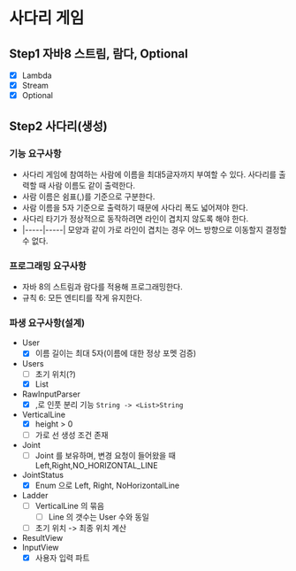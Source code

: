 # 사다리 게임

## Step1 자바8 스트림, 람다, Optional
* [X] Lambda
* [X] Stream
* [X] Optional

## Step2 사다리(생성)

### 기능 요구사항
* 사다리 게임에 참여하는 사람에 이름을 최대5글자까지 부여할 수 있다. 사다리를 출력할 때 사람 이름도 같이 출력한다.
* 사람 이름은 쉼표(,)를 기준으로 구분한다.
* 사람 이름을 5자 기준으로 출력하기 때문에 사다리 폭도 넓어져야 한다.
* 사다리 타기가 정상적으로 동작하려면 라인이 겹치지 않도록 해야 한다.
* |-----|-----| 모양과 같이 가로 라인이 겹치는 경우 어느 방향으로 이동할지 결정할 수 없다.

### 프로그래밍 요구사항
* 자바 8의 스트림과 람다를 적용해 프로그래밍한다.
* 규칙 6: 모든 엔티티를 작게 유지한다.

### 파생 요구사항(설계)
* User
    * [X] 이름 길이는 최대 5자(이름에 대한 정상 포멧 검증)
* Users
    * [ ] 초기 위치(?)
    * [X] List<User>
* RawInputParser
    * [X] ,로 인풋 분리 기능 `String -> <List>String`
* VerticalLine
    * [X] height > 0
    * [ ] 가로 선 생성 조건 존재
* Joint
    * [ ] Joint 를 보유하며, 변경 요청이 들어왔을 때 Left,Right,NO_HORIZONTAL_LINE
* JointStatus
    * [X] Enum 으로 Left, Right, NoHorizontalLine
* Ladder
    * [ ] VerticalLine 의 묶음
        * [ ] Line 의 갯수는 User 수와 동일
    * [ ] 초기 위치 -> 최종 위치 계산
* ResultView
* InputView
    * [X] 사용자 입력 파트
